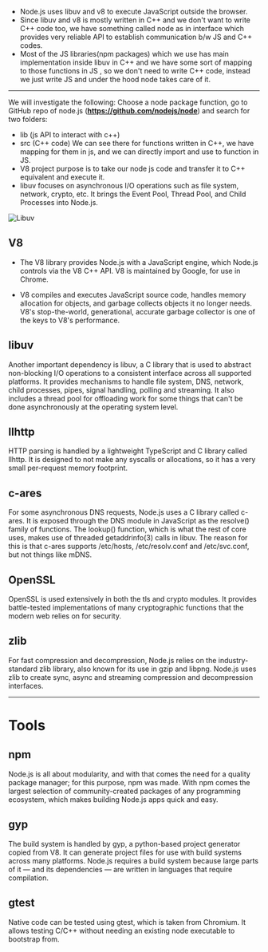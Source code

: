 - Node.js uses libuv and v8 to execute JavaScript outside the browser.
- Since libuv and v8 is mostly written in C++ and we don't want to write C++ code too, we have something called node as in interface which provides very reliable API to establish communication b/w JS and C++ codes.
- Most of the JS libraries(npm packages) which we use has main implementation inside libuv in C++ and we have some sort of mapping to those functions in JS , so we don't need to write C++ code, instead we just write JS and under the hood node takes care of it.

---

We will investigate the following:
Choose a node package function, go to GitHub repo of node.js (**https://github.com/nodejs/node**) and search for two
folders:
- lib (js API to interact with c++)
- src (C++ code)
  We can see there for functions written in C++, we have mapping for them in js, and we can directly import and use to
  function in JS.
- V8 project purpose is to take our node js code and transfer it to C++ equivalent and execute it.
- libuv focuses on asynchronous I/O operations such as file system, network, crypto, etc. It brings the Event Pool, Thread Pool, and Child Processes into Node.js.

![Libuv](./Node.drawio)


## V8 ##

- The V8 library provides Node.js with a JavaScript engine, which Node.js controls via the V8 C++ API. V8 is maintained by Google, for use in Chrome.

- V8 compiles and executes JavaScript source code, handles memory allocation for objects, and garbage collects objects it no longer needs. V8's stop-the-world, generational, accurate garbage collector is one of the keys to V8's performance.

## libuv ##

Another important dependency is libuv, a C library that is used to abstract non-blocking I/O operations to a consistent interface across all supported platforms. It provides mechanisms to handle file system, DNS, network, child processes, pipes, signal handling, polling and streaming. It also includes a thread pool for offloading work for some things that can't be done asynchronously at the operating system level.

## llhttp ##

HTTP parsing is handled by a lightweight TypeScript and C library called llhttp. It is designed to not make any syscalls or allocations, so it has a very small per-request memory footprint.


## c-ares ##

For some asynchronous DNS requests, Node.js uses a C library called c-ares. It is exposed through the DNS module in JavaScript as the resolve() family of functions. The lookup() function, which is what the rest of core uses, makes use of threaded getaddrinfo(3) calls in libuv. The reason for this is that c-ares supports /etc/hosts, /etc/resolv.conf and /etc/svc.conf, but not things like mDNS.

## OpenSSL ##

OpenSSL is used extensively in both the tls and crypto modules. It provides battle-tested implementations of many cryptographic functions that the modern web relies on for security.


## zlib ##

For fast compression and decompression, Node.js relies on the industry-standard zlib library, also known for its use in gzip and libpng. Node.js uses zlib to create sync, async and streaming compression and decompression interfaces.

---


# Tools #

## npm ##

Node.js is all about modularity, and with that comes the need for a quality package manager; for this purpose, npm was made. With npm comes the largest selection of community-created packages of any programming ecosystem, which makes building Node.js apps quick and easy.


## gyp ##

The build system is handled by gyp, a python-based project generator copied from V8. It can generate project files for use with build systems across many platforms. Node.js requires a build system because large parts of it — and its dependencies — are written in languages that require compilation.


## gtest ##

Native code can be tested using gtest, which is taken from Chromium. It allows testing C/C++ without needing an existing node executable to bootstrap from.